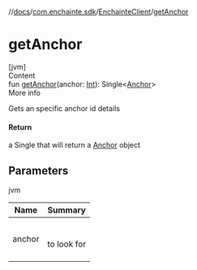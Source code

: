//[docs](../../index.md)/[com.enchainte.sdk](../index.md)/[EnchainteClient](index.md)/[getAnchor](get-anchor.md)



# getAnchor  
[jvm]  
Content  
fun [getAnchor](get-anchor.md)(anchor: [Int](https://kotlinlang.org/api/latest/jvm/stdlib/kotlin/-int/index.html)): Single<[Anchor](../../com.enchainte.sdk.anchor.entity/-anchor/index.md)>  
More info  


Gets an specific anchor id details



#### Return  


a Single that will return a [Anchor](../../com.enchainte.sdk.anchor.entity/-anchor/index.md) object



## Parameters  
  
jvm  
  
|  Name|  Summary| 
|---|---|
| <a name="com.enchainte.sdk/EnchainteClient/getAnchor/#kotlin.Int/PointingToDeclaration/"></a>anchor| <a name="com.enchainte.sdk/EnchainteClient/getAnchor/#kotlin.Int/PointingToDeclaration/"></a><br><br>to look for<br><br>
  
  




